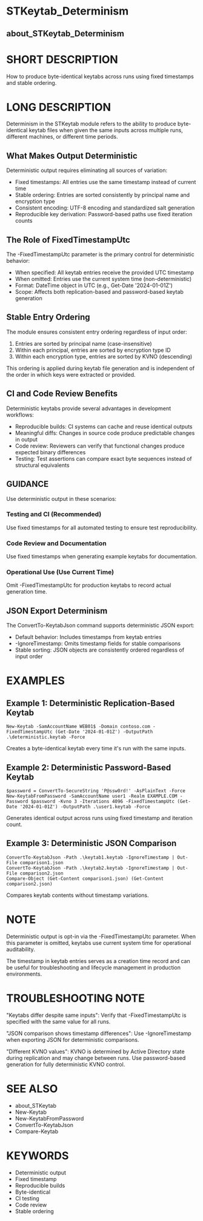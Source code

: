 # STKeytab_Determinism
## about_STKeytab_Determinism

# SHORT DESCRIPTION
How to produce byte-identical keytabs across runs using fixed timestamps and stable ordering.

# LONG DESCRIPTION
Determinism in the STKeytab module refers to the ability to produce byte-identical keytab files when given the same inputs across multiple runs, different machines, or different time periods.

## What Makes Output Deterministic
Deterministic output requires eliminating all sources of variation:

- Fixed timestamps: All entries use the same timestamp instead of current time
- Stable ordering: Entries are sorted consistently by principal name and encryption type
- Consistent encoding: UTF-8 encoding and standardized salt generation
- Reproducible key derivation: Password-based paths use fixed iteration counts

## The Role of FixedTimestampUtc
The -FixedTimestampUtc parameter is the primary control for deterministic behavior:

- When specified: All keytab entries receive the provided UTC timestamp
- When omitted: Entries use the current system time (non-deterministic)
- Format: DateTime object in UTC (e.g., Get-Date '2024-01-01Z')
- Scope: Affects both replication-based and password-based keytab generation

## Stable Entry Ordering
The module ensures consistent entry ordering regardless of input order:

1. Entries are sorted by principal name (case-insensitive)
2. Within each principal, entries are sorted by encryption type ID
3. Within each encryption type, entries are sorted by KVNO (descending)

This ordering is applied during keytab file generation and is independent of the order in which keys were extracted or provided.

## CI and Code Review Benefits
Deterministic keytabs provide several advantages in development workflows:

- Reproducible builds: CI systems can cache and reuse identical outputs
- Meaningful diffs: Changes in source code produce predictable changes in output
- Code review: Reviewers can verify that functional changes produce expected binary differences
- Testing: Test assertions can compare exact byte sequences instead of structural equivalents

## GUIDANCE
Use deterministic output in these scenarios:

### Testing and CI (Recommended)
Use fixed timestamps for all automated testing to ensure test reproducibility.

### Code Review and Documentation
Use fixed timestamps when generating example keytabs for documentation.

### Operational Use (Use Current Time)
Omit -FixedTimestampUtc for production keytabs to record actual generation time.

## JSON Export Determinism
The ConvertTo-KeytabJson command supports deterministic JSON export:

- Default behavior: Includes timestamps from keytab entries
- -IgnoreTimestamp: Omits timestamp fields for stable comparisons
- Stable sorting: JSON objects are consistently ordered regardless of input order

# EXAMPLES
## Example 1: Deterministic Replication-Based Keytab
```
New-Keytab -SamAccountName WEB01$ -Domain contoso.com -FixedTimestampUtc (Get-Date '2024-01-01Z') -OutputPath .\deterministic.keytab -Force
```

Creates a byte-identical keytab every time it's run with the same inputs.

## Example 2: Deterministic Password-Based Keytab
```
$password = ConvertTo-SecureString 'P@ssw0rd!' -AsPlainText -Force
New-KeytabFromPassword -SamAccountName user1 -Realm EXAMPLE.COM -Password $password -Kvno 3 -Iterations 4096 -FixedTimestampUtc (Get-Date '2024-01-01Z') -OutputPath .\user1.keytab -Force
```

Generates identical output across runs using fixed timestamp and iteration count.

## Example 3: Deterministic JSON Comparison
```
ConvertTo-KeytabJson -Path .\keytab1.keytab -IgnoreTimestamp | Out-File comparison1.json
ConvertTo-KeytabJson -Path .\keytab2.keytab -IgnoreTimestamp | Out-File comparison2.json
Compare-Object (Get-Content comparison1.json) (Get-Content comparison2.json)
```

Compares keytab contents without timestamp variations.

# NOTE
Deterministic output is opt-in via the -FixedTimestampUtc parameter. When this parameter is omitted, keytabs use current system time for operational auditability.

The timestamp in keytab entries serves as a creation time record and can be useful for troubleshooting and lifecycle management in production environments.

# TROUBLESHOOTING NOTE
"Keytabs differ despite same inputs": Verify that -FixedTimestampUtc is specified with the same value for all runs.

"JSON comparison shows timestamp differences": Use -IgnoreTimestamp when exporting JSON for deterministic comparisons.

"Different KVNO values": KVNO is determined by Active Directory state during replication and may change between runs. Use password-based generation for fully deterministic KVNO control.

# SEE ALSO
- about_STKeytab
- New-Keytab
- New-KeytabFromPassword
- ConvertTo-KeytabJson
- Compare-Keytab

# KEYWORDS
- Deterministic output
- Fixed timestamp
- Reproducible builds
- Byte-identical
- CI testing
- Code review
- Stable ordering
